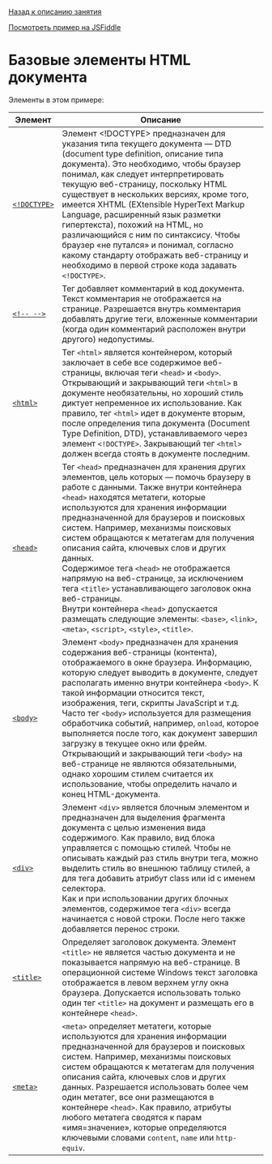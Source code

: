 [Назад к описанию занятия](https://github.com/Vladislav-Lyuminarskiy/Web-course/tree/master/01-HTML-1)

[Посмотреть пример на JSFiddle](https://jsfiddle.net/Vladislav_Lyuminarskiy/4jb1ujjx/)

# Базовые элементы HTML документа

Элементы в этом примере:

Элемент                                          | Описание
-------------------------------------------------|-------------------------------------------------
[`<!DOCTYPE>`](http://htmlbook.ru/html/!doctype) | Элемент <!DOCTYPE> предназначен для указания типа текущего документа — DTD (document type definition, описание типа документа). Это необходимо, чтобы браузер понимал, как следует интерпретировать текущую веб-страницу, поскольку HTML существует в нескольких версиях, кроме того, имеется XHTML (EXtensible HyperText Markup Language, расширенный язык разметки гипертекста), похожий на HTML, но различающийся с ним по синтаксису. Чтобы браузер «не путался» и понимал, согласно какому стандарту отображать веб-страницу и необходимо в первой строке кода задавать `<!DOCTYPE>`.
[`<!-- -->`](http://htmlbook.ru/html/!--)        | Тег добавляет комментарий в код документа. Текст комментария не отображается на странице. Разрешается внутрь комментария добавлять другие теги, вложенные комментарии (когда один комментарий расположен внутри другого) недопустимы.
[`<html>`](http://htmlbook.ru/html/html)         | Тег `<html>` является контейнером, который заключает в себе все содержимое веб-страницы, включая теги `<head>` и `<body>`. Открывающий и закрывающий теги `<html>` в документе необязательны, но хороший стиль диктует непременное их использование. Как правило, тег `<html>` идет в документе вторым, после определения типа документа (Document Type Definition, DTD), устанавливаемого через элемент `<!DOCTYPE>`. Закрывающий тег `<html>` должен всегда стоять в документе последним.
[`<head>`](http://htmlbook.ru/html/head)         | Тег `<head>` предназначен для хранения других элементов, цель которых — помочь браузеру в работе с данными. Также внутри контейнера `<head>` находятся метатеги, которые используются для хранения информации предназначенной для браузеров и поисковых систем. Например, механизмы поисковых систем обращаются к метатегам для получения описания сайта, ключевых слов и других данных.<br>Содержимое тега `<head>` не отображается напрямую на веб-странице, за исключением тега `<title>` устанавливающего заголовок окна веб-страницы.<br>Внутри контейнера `<head>` допускается размещать следующие элементы: `<base>`,  `<link>`, `<meta>`, `<script>`, `<style>`, `<title>`.
[`<body>`](http://htmlbook.ru/html/body)         | Элемент `<body>` предназначен для хранения содержания веб-страницы (контента), отображаемого в окне браузера. Информацию, которую следует выводить в документе, следует располагать именно внутри контейнера `<body>`. К такой информации относится текст, изображения, теги, скрипты JavaScript и т.д.<br>Часто тег `<body>` используется для размещения обработчика событий, например, `onload`, которое выполняется после того, как документ завершил загрузку в текущее окно или фрейм.<br>Открывающий и закрывающий теги `<body>` на веб-странице не являются обязательными, однако хорошим стилем считается их использование, чтобы определить начало и конец HTML-документа.
[`<div>`](http://htmlbook.ru/html/div)           | Элемент `<div>` является блочным элементом и предназначен для выделения фрагмента документа с целью изменения вида содержимого. Как правило, вид блока управляется с помощью стилей. Чтобы не описывать каждый раз стиль внутри тега, можно выделить стиль во внешнюю таблицу стилей, а для тега добавить атрибут class или id с именем селектора.<br>Как и при использовании других блочных элементов, содержимое тега `<div>` всегда начинается с новой строки. После него также добавляется перенос строки.
[`<title>`](http://htmlbook.ru/html/title)       | Определяет заголовок документа. Элемент `<title>` не является частью документа и не показывается напрямую на веб-странице. В операционной системе Windows текст заголовка отображается в левом верхнем углу окна браузера. Допускается использовать только один тег `<title>` на документ и размещать его в контейнере `<head>`.
[`<meta>`](http://htmlbook.ru/html/meta)         | `<meta>` определяет метатеги, которые используются для хранения информации предназначенной для браузеров и поисковых систем. Например, механизмы поисковых систем обращаются к метатегам для получения описания сайта, ключевых слов и других данных. Разрешается использовать более чем один метатег, все они размещаются в контейнере `<head>`. Как правило, атрибуты любого метатега сводятся к парам «имя=значение», которые определяются ключевыми словами `content`, `name` или `http-equiv`.
